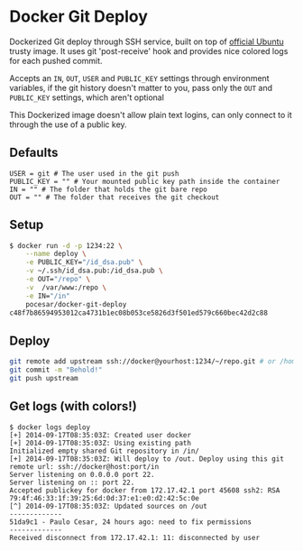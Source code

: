 Docker Git Deploy
================

Dockerized Git deploy through SSH service, built on top of [official Ubuntu](https://registry.hub.docker.com/_/ubuntu/) trusty image. It uses git 'post-receive' hook and provides nice colored logs for each pushed commit.

Accepts an `IN`, `OUT`, `USER` and `PUBLIC_KEY` settings through environment variables, if the git history doesn't matter to you, pass only the `OUT` and `PUBLIC_KEY` settings, which aren't optional

This Dockerized image doesn't allow plain text logins, can only connect to it through the use of a public key.

## Defaults

```
USER = git # The user used in the git push
PUBLIC_KEY = "" # Your mounted public key path inside the container
IN = "" # The folder that holds the git bare repo
OUT = "" # The folder that receives the git checkout
```

## Setup

```bash
$ docker run -d -p 1234:22 \
    --name deploy \
    -e PUBLIC_KEY="/id_dsa.pub" \
    -v ~/.ssh/id_dsa.pub:/id_dsa.pub \
    -e OUT="/repo" \
    -v  /var/www:/repo \
    -e IN="/in"
    pocesar/docker-git-deploy
c48f7b86594953012ca4731b1ec08b053ce5826d3f501ed579c660bec42d2c88
```

## Deploy

```bash
git remote add upstream ssh://docker@yourhost:1234/~/repo.git # or /home/docker/repo.git
git commit -m "Behold!"
git push upstream
```

## Get logs (with colors!)

```
$ docker logs deploy
[+] 2014-09-17T08:35:03Z: Created user docker
[+] 2014-09-17T08:35:03Z: Using existing path
Initialized empty shared Git repository in /in/
[+] 2014-09-17T08:35:03Z: Will deploy to /out. Deploy using this git remote url: ssh://docker@host:port/in
Server listening on 0.0.0.0 port 22.
Server listening on :: port 22.
Accepted publickey for docker from 172.17.42.1 port 45608 ssh2: RSA 79:4f:46:33:1f:39:25:6d:0d:37:e1:e0:d2:42:5c:0e
[^] 2014-09-17T08:35:03Z: Updated sources on /out
-------------
51da9c1 - Paulo Cesar, 24 hours ago: need to fix permissions
-------------
Received disconnect from 172.17.42.1: 11: disconnected by user
```

